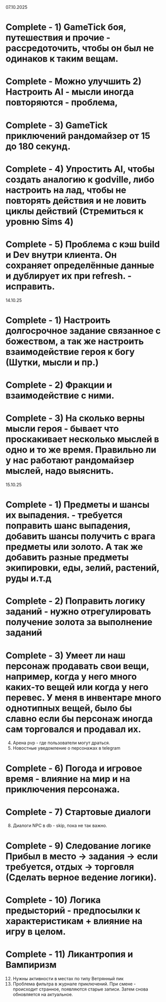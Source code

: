 07.10.2025

# Complete - 1) GameTick боя, путешествия и прочие - рассредоточить, чтобы он был не одинаков к таким вещам.
# Complete - Можно улучшить 2) Настроить AI - мысли иногда повторяются - проблема,
# Complete - 3) GameTick приключений рандомайзер от 15 до 180 секунд.
# Complete - 4) Упростить AI, чтобы создать аналогию к godville, либо настроить на лад, чтобы не повторять действия и не ловить циклы действий (Стремиться к уровню Sims 4)
# Complete - 5) Проблема с кэш build и Dev внутри клиента. Он сохраняет определённые данные и дублирует их при refresh. - исправить.

14.10.25

# Complete - 1) Настроить долгосрочное задание связанное с божеством, а так же настроить взаимодействие героя к богу (Шутки, мысли и пр.)
# Complete - 2) Фракции и взаимодействие с ними.
# Complete - 3) На сколько верны мысли героя - бывает что проскакивает несколько мыслей в одно и то же время. Правильно ли у нас работают рандомайзер мыслей, надо выяснить.

15.10.25

# Complete - 1) Предметы и шансы их выпадения. - требуется поправить шанс выпадения, добавить шансы получить с врага предметы или золото. А так же добавить разные предметы экипировки, еды, зелий, растений, руды и.т.д
# Complete - 2) Поправить логику заданий - нужно отрегулировать получение золота за выполнение заданий
# Complete - 3) Умеет ли наш персонаж продавать свои вещи, например, когда у него много каких-то вещей или когда у него перевес. У меня в инвентаре много однотипных вещей, было бы славно если бы персонаж иногда сам торговался и продавал их.
4) Арена pvp - где пользователи могут драться.
5) Новостные уведомление о персонажах в telegram
# Complete - 6) Погода и игровое время - влияние на мир и на приключения персонажа.
# Complete - 7) Стартовые диалоги
8) Диалоги NPC в db - skip, пока не так важно.
# Complete - 9) Следование логике Прибыл в место -> задания -> если требуется, отдых -> торговля (Сделать верное ведение логики).
# Complete - 10) Логика предысторий - предпосылки к характеристикам + влияние на игру в целом.
# Complete - 11) Ликантропия и Вампиризм
12) Нужны активности в местах по типу Ветрянный пик
13) Проблема фильтра в журнале приключений. При смене - происходит странное, появляются старые записи. Затем снова обновляется на актуальное.